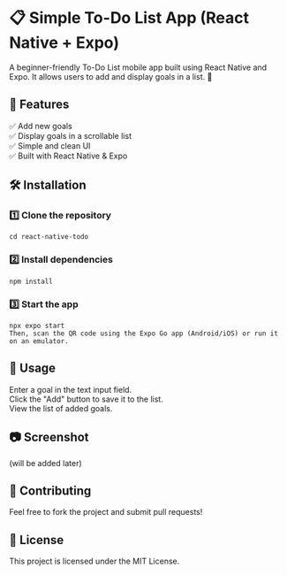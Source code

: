 # 📋 Simple To-Do List App (React Native + Expo)
A beginner-friendly To-Do List mobile app built using React Native and Expo. It allows users to add and display goals in a list. 🚀

## 📌 Features
✅ Add new goals  
✅ Display goals in a scrollable list  
✅ Simple and clean UI  
✅ Built with React Native & Expo

## 🛠️ Installation
### 1️⃣ Clone the repository

```git clone https://github.com/Ahmad9h/ToDoList_ReactNative.git
cd react-native-todo
```

### 2️⃣ Install dependencies

```
npm install
```

### 3️⃣ Start the app

```
npx expo start
Then, scan the QR code using the Expo Go app (Android/iOS) or run it on an emulator.
```

## 📜 Usage
Enter a goal in the text input field.  
Click the "Add" button to save it to the list.  
View the list of added goals.

## 📷 Screenshot
(will be added later)

## 🤝 Contributing
Feel free to fork the project and submit pull requests!

## 📜 License
This project is licensed under the MIT License.